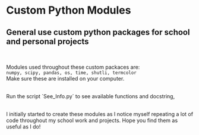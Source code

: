# Custom Python Modules

## General use custom python packages for school and personal projects
<br>

Modules used throughout these custom packaces are:<br>
`numpy, scipy, pandas, os, time, shutli, termcolor`<br>
Make sure these are installed on your computer.

<br>
Run the script `See_Info.py` to see available functions and docstring,
<br><br>

I initially started to create these modules as I notice myself repeating a lot of code throughout my school work and projects. Hope you find them as useful as I do!
